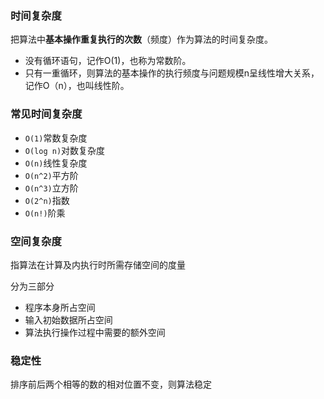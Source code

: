 ### 时间复杂度

把算法中**基本操作重复执行的次数**（频度）作为算法的时间复杂度。

- 没有循环语句，记作O(1)，也称为常数阶。
- 只有一重循环，则算法的基本操作的执行频度与问题规模n呈线性增大关系，记作O（n），也叫线性阶。

### 常见时间复杂度

- `O(1)`常数复杂度
- `O(log n)`对数复杂度
- `O(n)`线性复杂度
- `O(n^2)`平方阶
- `O(n^3)`立方阶
- `O(2^n)`指数
- `O(n!)`阶乘

### 空间复杂度

指算法在计算及内执行时所需存储空间的度量

分为三部分

- 程序本身所占空间
- 输入初始数据所占空间
- 算法执行操作过程中需要的额外空间

### 稳定性

排序前后两个相等的数的相对位置不变，则算法稳定